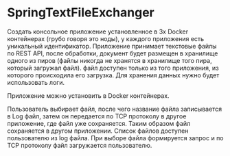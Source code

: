 # SpringTextFileExchanger

Создать консольное приложение установленное в 3х Docker контейнерах (грубо говоря это ноды), у каждого приложения есть уникальный идентификатор.
Приложение принимает текстовые файлы по REST API, после обработки, документ будет размещен в хранилище одного из пиров (файлы никогда не хранятся в хранилище того пира, который загружал файл).
файл доступен только из того приложения, из которого происходила его загрузка. Для хранения данных нужно будет использовать логи.

Приложение можно установить в Docker контейнерах.

Пользователь выбирает файл, после чего название файла записывается в Log файл, затем он передается по TCP протоколу в другое приложение, где файл уже сохраняется.
Таким образом файл сохраняется в другом приложении. Список файлов доступен пользователю из log файла. При выборе файла формируется запрос и по TCP протоколу файл загружается пользователю.

